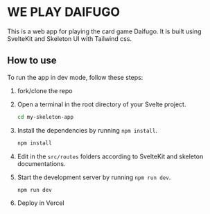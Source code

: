# WE PLAY DAIFUGO

This is a web app for playing the card game Daifugo. It is built using SvelteKit and Skeleton UI with Tailwind css.
<!-- ![SvelteKit Icon](https://svelte.dev/svelte-logo-horizontal.svg)
![Skeleton UI Icon](https://user-images.githubusercontent.com/1509726/199282306-7454adcb-b765-4618-8438-67655a7dee47.png) 
![Tailwind css Icon](https://raw.githubusercontent.com/tailwindlabs/tailwindcss/HEAD/.github/logo-dark.svg) -->
<!-- <img src="https://svelte.dev/svelte-logo-horizontal.svg" style="max-width: 200px ;">
<img src="https://user-images.githubusercontent.com/1509726/199282306-7454adcb-b765-4618-8438-67655a7dee47.png" style="max-width: 200px;">
<img src="https://raw.githubusercontent.com/tailwindlabs/tailwindcss/HEAD/.github/logo-dark.svg" style="max-width: 200px;"> -->
## How to use
To run the app in dev mode, follow these steps:

1. fork/clone the repo
2. Open a terminal in the root directory of your Svelte project.
    ```bash
    cd my-skeleton-app
    ```
3. Install the dependencies by running `npm install`.
    ```bash
    npm install

    ```

4. Edit in the `src/routes` folders according to SvelteKit and skeleton documentations.

5. Start the development server by running `npm run dev`.
    ```bash
    npm run dev
    ```

6. Deploy in Vercel
